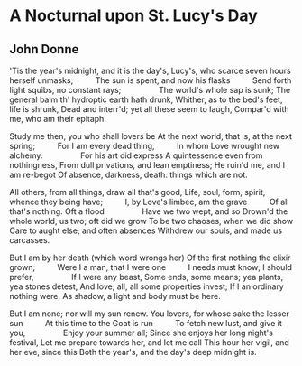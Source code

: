 # A Nocturnal upon St. Lucy's Day
## John Donne
'Tis the year's midnight, and it is the day's,
Lucy's, who scarce seven hours herself unmasks;
         The sun is spent, and now his flasks
         Send forth light squibs, no constant rays;
                The world's whole sap is sunk;
The general balm th' hydroptic earth hath drunk,
Whither, as to the bed's feet, life is shrunk,
Dead and interr'd; yet all these seem to laugh,
Compar'd with me, who am their epitaph.

Study me then, you who shall lovers be
At the next world, that is, at the next spring;
         For I am every dead thing,
         In whom Love wrought new alchemy.
                For his art did express
A quintessence even from nothingness,
From dull privations, and lean emptiness;
He ruin'd me, and I am re-begot
Of absence, darkness, death: things which are not.

All others, from all things, draw all that's good,
Life, soul, form, spirit, whence they being have;
         I, by Love's limbec, am the grave
         Of all that's nothing. Oft a flood
                Have we two wept, and so
Drown'd the whole world, us two; oft did we grow
To be two chaoses, when we did show
Care to aught else; and often absences
Withdrew our souls, and made us carcasses.

But I am by her death (which word wrongs her)
Of the first nothing the elixir grown;
         Were I a man, that I were one
         I needs must know; I should prefer,
                If I were any beast,
Some ends, some means; yea plants, yea stones detest,
And love; all, all some properties invest;
If I an ordinary nothing were,
As shadow, a light and body must be here.

But I am none; nor will my sun renew.
You lovers, for whose sake the lesser sun
         At this time to the Goat is run
         To fetch new lust, and give it you,
                Enjoy your summer all;
Since she enjoys her long night's festival,
Let me prepare towards her, and let me call
This hour her vigil, and her eve, since this
Both the year's, and the day's deep midnight is.